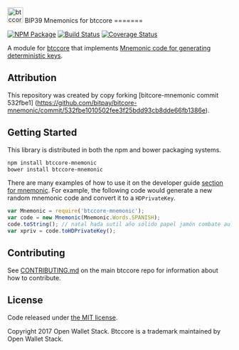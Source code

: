 <img src="http://btccore.io/css/images/module-mnemonic.png" alt="btccore mnemonics" height="35">
BIP39 Mnemonics for btccore
=======

[![NPM Package](https://img.shields.io/npm/v/btccore-mnemonic.svg?style=flat-square)](https://www.npmjs.org/package/btccore-mnemonic)
[![Build Status](https://img.shields.io/travis/owstack/btccore-mnemonic.svg?branch=master&style=flat-square)](https://travis-ci.org/owstack/btccore-mnemonic)
[![Coverage Status](https://img.shields.io/coveralls/owstack/btccore-mnemonic.svg?style=flat-square)](https://coveralls.io/r/owstack/btccore-mnemonic)

A module for [btccore](https://github.com/owstack/btccore) that implements [Mnemonic code for generating deterministic keys](https://github.com/bitcoin/bips/blob/master/bip-0039.mediawiki).

## Attribution

This repository was created by copy forking [bitcore-mnemonic commit 532fbe1] (https://github.com/bitpay/bitcore-mnemonic/commit/532fbe1010502fee3f25bdd93cb8dde66fb1386e).

## Getting Started

This library is distributed in both the npm and bower packaging systems.

```sh
npm install btccore-mnemonic
bower install btccore-mnemonic
```

There are many examples of how to use it on the developer guide [section for mnemonic](http://btccore.io/guide/module/mnemonic/index.html). For example, the following code would generate a new random mnemonic code and convert it to a `HDPrivateKey`.

```javascript
var Mnemonic = require('btccore-mnemonic');
var code = new Mnemonic(Mnemonic.Words.SPANISH);
code.toString(); // natal hada sutil año sólido papel jamón combate aula flota ver esfera...
var xpriv = code.toHDPrivateKey();
```

## Contributing

See [CONTRIBUTING.md](https://github.com/owstack/btccore/blob/master/CONTRIBUTING.md) on the main btccore repo for information about how to contribute.

## License

Code released under [the MIT license](https://github.com/owstack/btccore/blob/master/LICENSE).

Copyright 2017 Open Wallet Stack. Btccore is a trademark maintained by Open Wallet Stack.

